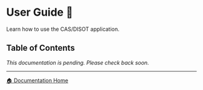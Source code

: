 # User Guide 👤

Learn how to use the CAS/DISOT application.

## Table of Contents

*This documentation is pending. Please check back soon.*

---

[🏠 Documentation Home](../)
